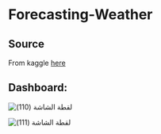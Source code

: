 # Forecasting-Weather



## Source
From kaggle [here](https://www.kaggle.com/datasets/esraamadi/saudi-arabia-weather-history/code?datasetId=372507)


## Dashboard: 



![‏‏لقطة الشاشة (110)](https://user-images.githubusercontent.com/93071310/228390500-cb636b58-126a-42da-ab1e-cb469a93c15d.png)


![‏‏لقطة الشاشة (111)](https://user-images.githubusercontent.com/93071310/228390588-bc5881e7-f7d2-4c76-9cd7-366dc4f9e108.png)

